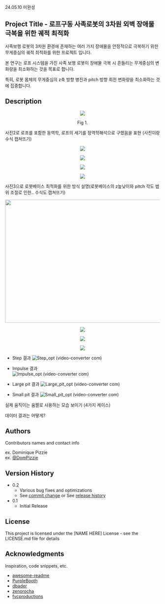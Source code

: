  24.05.10 미완성

## Project Title - 로프구동 사족로봇의 3차원 외벽 장애물 극복을 위한 궤적 최적화
사족보행 로봇의 3차원 환경에 존재하는 여러 가지 장애물을 안정적으로 극복하기 위한 무게중심의 궤적 최적화를 위한 프로젝트 입니다. 

본 연구는 로프 시스템을 가진 사족 보행 로봇이 장애물 극복 시 흔들리는 무게중심의 변화량을 최소화하는 것을 목표로 합니다.

특히, 로봇 몸체의 무게중심의 z축 방향 병진과 pitch 방향 회전 변화량을 최소화하는 것에 집중합니다.

## Description

<p align="center">
  <img src="https://github.com/HyeonguDO/research_towr/blob/master/image01.png"/>
</p>
<p align="center">Fig 1. </p>

사진2로 로프를 포함한 동역학, 로프의 세기를 정역학해석으로 구했음을 표현 (사진이랑 수식 캡쳐뜨기)
<p align="center">
  <img src="https://github.com/HyeonguDO/research_towr/blob/master/dynamic_config.png"/>
</p>

<p align="center">
  <img src="https://github.com/HyeonguDO/research_towr/blob/master/dynamic_formula.png"/>
</p>

<p align="center">
  <img src="https://github.com/HyeonguDO/research_towr/blob/master/tension_config.png"/>
</p>

<p align="center">
  <img src="https://github.com/HyeonguDO/research_towr/blob/master/tension_formula.png"/>
</p>

사진3으로 로봇베이스 최적화를 위한 방식 설명(로봇베이스의 z높낮이와 pitch 각도 범위 조절로 인한.. 수식도 캡쳐뜨기)
<p align="center">
  <img src="https://github.com/HyeonguDO/research_towr/blob/master/about_towr.png" height="400px" width="650px"/>
</p>

<p align="center">
  <img src="https://github.com/HyeonguDO/research_towr/blob/master/constraint_list.png"/>
</p>

<p align="center">
  <img src="https://github.com/HyeonguDO/research_towr/blob/master/CoM_constraint.png"/>
</p>

<p align="center">
  <img src="https://github.com/HyeonguDO/research_towr/blob/master/terrain.png"/>
</p>

+ Step 결과
![Step_opt (video-converter com)](https://github.com/HyeonguDO/research_towr/assets/134991454/cf7c844e-d9d0-44f8-940c-79195b32c990)

+ Impulse 결과  
![Impulse_opt (video-converter com)](https://github.com/HyeonguDO/research_towr/assets/134991454/b8472917-4cc7-4583-8ea3-d274f874139d)

+ Large pit 결과
![Large_pit_opt (video-converter com)](https://github.com/HyeonguDO/research_towr/assets/134991454/34a312f8-57d5-4e59-a51b-722fe3237f6a)

+ Small pit 결과
![Small_pit_opt (video-converter com)](https://github.com/HyeonguDO/research_towr/assets/134991454/f0a22152-3dcc-44f5-ab13-7e0ac32ce73f)


실제 움직이는 움짤로 사용하는 모습 보이기 (4가지 케이스)

데이터 결과는 어떻게?


## Authors

Contributors names and contact info

ex. Dominique Pizzie  
ex. [@DomPizzie](https://twitter.com/dompizzie)

## Version History

* 0.2
    * Various bug fixes and optimizations
    * See [commit change]() or See [release history]()
* 0.1
    * Initial Release

## License

This project is licensed under the [NAME HERE] License - see the LICENSE.md file for details

## Acknowledgments

Inspiration, code snippets, etc.
* [awesome-readme](https://github.com/matiassingers/awesome-readme)
* [PurpleBooth](https://gist.github.com/PurpleBooth/109311bb0361f32d87a2)
* [dbader](https://github.com/dbader/readme-template)
* [zenorocha](https://gist.github.com/zenorocha/4526327)
* [fvcproductions](https://gist.github.com/fvcproductions/1bfc2d4aecb01a834b46)
